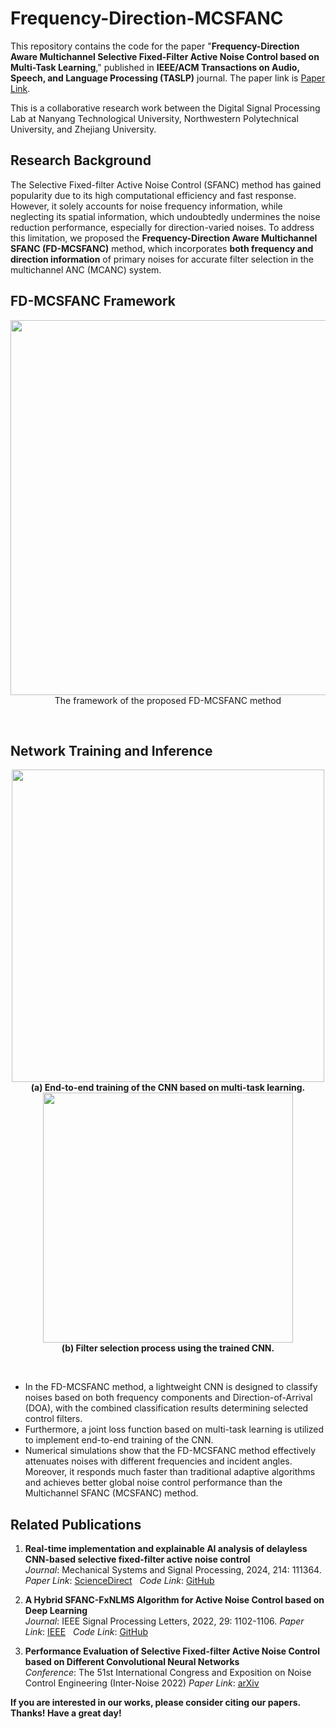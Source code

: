 # Frequency-Direction-MCSFANC

This repository contains the code for the paper "**Frequency-Direction Aware Multichannel Selective Fixed-Filter Active Noise Control based on Multi-Task Learning**," published in **IEEE/ACM Transactions on Audio, Speech, and Language Processing (TASLP)** journal. The paper link is [Paper Link](https://ieeexplore.ieee.org/document/11082568).

This is a collaborative research work between the Digital Signal Processing Lab at Nanyang Technological University, Northwestern Polytechnical University, and Zhejiang University.

## Research Background
The Selective Fixed-filter Active Noise Control (SFANC) method has gained popularity due to its high computational efficiency and fast response. However, it solely accounts for noise frequency information, while neglecting its spatial information, which undoubtedly undermines the noise reduction performance, especially for direction-varied noises. To address this limitation, we proposed the **Frequency-Direction Aware Multichannel SFANC (FD-MCSFANC)** method, which incorporates **both frequency and direction information** of primary noises for accurate filter selection in the multichannel ANC (MCANC) system.

## FD-MCSFANC Framework
<p align="center">
  <img src="https://github.com/user-attachments/assets/6e2b5661-e3b8-4cfe-b25e-b784be1dffe4" width="600"><br>
  The framework of the proposed FD-MCSFANC method
</p>

<br>

## Network Training and Inference
<div align="center">
  <div style="display: inline-block;">
    <img src="https://github.com/user-attachments/assets/3f68a5bd-1b91-4e52-b23d-baad618df229" width="500">
    <br>
    <span style="font-weight: bold;">(a) End-to-end training of the CNN based on multi-task learning.</span>
  </div>
  <div style="display: inline-block;">
    <img src="https://github.com/user-attachments/assets/a624c860-9048-4c30-a1f2-f897ec3927d0" width="400">
    <br>
    <span style="font-weight: bold;">(b) Filter selection process using the trained CNN.</span>
  </div>
</div>

&nbsp;
- In the FD-MCSFANC method, a lightweight CNN is designed to classify noises based on both frequency components and Direction-of-Arrival (DOA), with the combined classification results determining selected control filters.
- Furthermore, a joint loss function based on multi-task learning is utilized to implement end-to-end training of the CNN.
- Numerical simulations show that the FD-MCSFANC method effectively attenuates noises with different frequencies and incident angles. Moreover, it responds much faster than traditional adaptive algorithms and achieves better global noise control performance than the Multichannel SFANC (MCSFANC) method.

## Related Publications
1. **Real-time implementation and explainable AI analysis of delayless CNN-based selective fixed-filter active noise control**  
   *Journal*: Mechanical Systems and Signal Processing, 2024, 214: 111364.  
   *Paper Link*: [ScienceDirect](https://www.sciencedirect.com/science/article/abs/pii/S0888327024002620) &nbsp; *Code Link*: [GitHub](https://github.com/Luo-Zhengding/SFANC-Window)

2. **A Hybrid SFANC-FxNLMS Algorithm for Active Noise Control based on Deep Learning**  
   *Journal*: IEEE Signal Processing Letters, 2022, 29: 1102-1106.
   *Paper Link*: [IEEE](https://ieeexplore.ieee.org/document/9761749) &nbsp; *Code Link*: [GitHub](https://github.com/Luo-Zhengding/SFANC-FxNLMS-ANC-Algorithm-based-on-Deep-Learning)

3. **Performance Evaluation of Selective Fixed-filter Active Noise Control based on Different Convolutional Neural Networks**  
   *Conference*: The 51st International Congress and Exposition on Noise Control Engineering (Inter-Noise 2022)
   *Paper Link*: [arXiv](https://arxiv.org/pdf/2208.08440)

**If you are interested in our works, please consider citing our papers. Thanks! Have a great day!**
